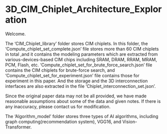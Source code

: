 # 3D_CIM_Chiplet_Architecture_Exploration
Welcome.

The ‘CIM_Chiplet_library’ folder stores CIM chiplets. In this folder, the ‘Compute_chiplet_set_complete.json’ file stores more than 60 CIM chiplets in total ,and it contains the modeling parameters which are extracted from various-devices-based CIM chips including SRAM, DRAM, RRAM, MRAM, PCM, Flash, etc. ‘Compute_chiplet_set_for_brute_force_search.json’ file contains the CIM chiplets for brute-force search, and ‘Compute_chiplet_set_for_experiment.json’ file contains those for experiment in this paper. And the storage and the 3D interconnection interfaces are also extracted in the file ‘Chiplet_interconnection_set.json’.

Since the original paper data may not be all provided, we have made reasonable assumptions about some of the data and given notes. If there is any inaccuracy, please contact us for modification.

The ‘Algorithm_model’ folder stores three types of AI algorithms, including graph computing(recommendation system), VGG16, and Vision-Transformer. 
